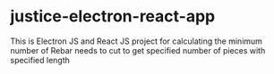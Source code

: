 # justice-electron-react-app
This is Electron JS and React JS project for calculating the minimum number of Rebar needs to cut to get specified number of pieces with specified length 
